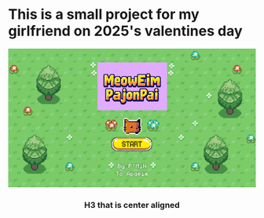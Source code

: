 # This is a small project for my girlfriend on 2025's valentines day

![StartScreen](Resources/StartScreen.png)

<h3 style="text-align:center;">H3 that is center aligned</h3>

